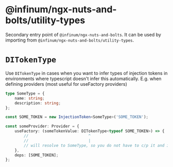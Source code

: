 # @infinum/ngx-nuts-and-bolts/utility-types

Secondary entry point of `@infinum/ngx-nuts-and-bolts`. It can be used by importing from `@infinum/ngx-nuts-and-bolts/utility-types`.

# `DITokenType`

Use `DITokenType` in cases when you want to infer types of injection tokens in environments where typescript doesn't infer this automatically. E.g. when defining providers (most useful for useFactory providers)

```typescript
type SomeType = {
	name: string;
	description: string;
};

const SOME_TOKEN = new InjectionToken<SomeType>('SOME_TOKEN');

const someProvider: Provider = {
	useFactory: (someTokenValue: DITokenType<typeof SOME_TOKEN>) => {
		//                          ^
		//                          |
		// will resolve to SomeType, so you do not have to c/p it and it will be less prone to errors if type of value provided under SOME_TOKEN changes
	},
	deps: [SOME_TOKEN];
};
```

